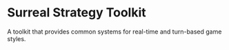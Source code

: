 ﻿# Surreal Strategy Toolkit

A toolkit that provides common systems for real-time and turn-based game styles.
